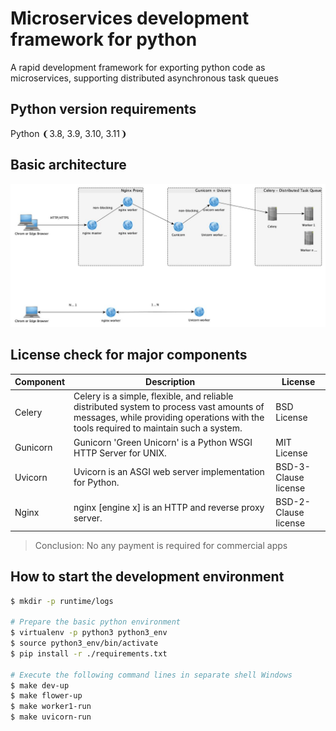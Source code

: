 # Microservices development framework for python
A rapid development framework for exporting python code as microservices, supporting distributed asynchronous task queues

## Python version requirements
Python ❨3.8, 3.9, 3.10, 3.11❩

## Basic architecture 
![](./docs/architecture-diagram.jpg)

## License check for major components

| Component       | Description                  | License      |
| --------------- | ---------------------------- | ------------ |
| Celery          | Celery is a simple, flexible, and reliable distributed system to process vast amounts of messages, while providing operations with the tools required to maintain such a system.    | BSD License  |
| Gunicorn        | Gunicorn 'Green Unicorn' is a Python WSGI HTTP Server for UNIX.                                            | MIT License  |
| Uvicorn         | Uvicorn is an ASGI web server implementation for Python.                                          | BSD-3-Clause license |
| Nginx           | nginx [engine x] is an HTTP and reverse proxy server.                                          | BSD-2-Clause license |


> Conclusion: No any payment is required for commercial apps

## How to start the development environment
``` bash shell
$ mkdir -p runtime/logs

# Prepare the basic python environment
$ virtualenv -p python3 python3_env
$ source python3_env/bin/activate
$ pip install -r ./requirements.txt

# Execute the following command lines in separate shell Windows
$ make dev-up
$ make flower-up
$ make worker1-run
$ make uvicorn-run
```


